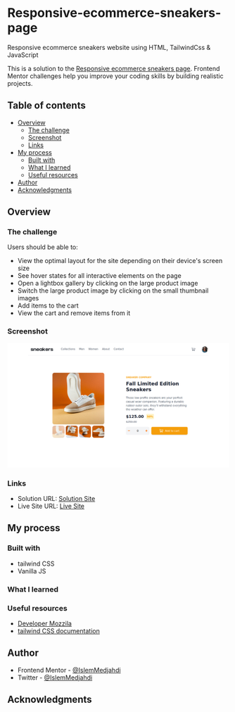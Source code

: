 ﻿# Responsive-ecommerce-sneakers-page
Responsive ecommerce sneakers website using HTML, TailwindCss &amp; JavaScript

This is a solution to the [Responsive ecommerce sneakers page](hhttps://www.frontendmentor.io/challenges/ecommerce-product-page-UPsZ9MJp6). Frontend Mentor challenges help you improve your coding skills by building realistic projects. 

## Table of contents

- [Overview](#overview)
  - [The challenge](#the-challenge)
  - [Screenshot](#screenshot)
  - [Links](#links)
- [My process](#my-process)
  - [Built with](#built-with)
  - [What I learned](#what-i-learned)
  - [Useful resources](#useful-resources)
- [Author](#author)
- [Acknowledgments](#acknowledgments)


## Overview

### The challenge

Users should be able to:

- View the optimal layout for the site depending on their device's screen size
- See hover states for all interactive elements on the page
- Open a lightbox gallery by clicking on the large product image
- Switch the large product image by clicking on the small thumbnail images
- Add items to the cart
- View the cart and remove items from it

### Screenshot

![](./Screenshot.png)

### Links

- Solution URL: [Solution Site](https://www.frontendmentor.io/solutions/responsive-ecommerce-sneakers-page-using-tailwind-0I0Cc8fXm)
- Live Site URL: [Live Site](https://islemmedjahdi.github.io/Responsive-ecommerce-sneakers-page/)

## My process

### Built with

- tailwind CSS
- Vanilla JS

### What I learned
 
### Useful resources

- [Developer Mozzila](https://developer.mozilla.org) 
- [tailwind CSS documentation](https://tailwindcss.com/)

## Author

- Frontend Mentor - [@IslemMedjahdi](https://www.frontendmentor.io/profile/IslemMedjahdi)
- Twitter - [@IslemMedjahdi](https://twitter.com/IslemMedjahdi)


## Acknowledgments
